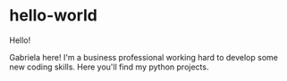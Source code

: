 # hello-world
Hello!

Gabriela here! I'm a business professional working hard to develop some new coding skills. 
Here you'll find my python projects.  


